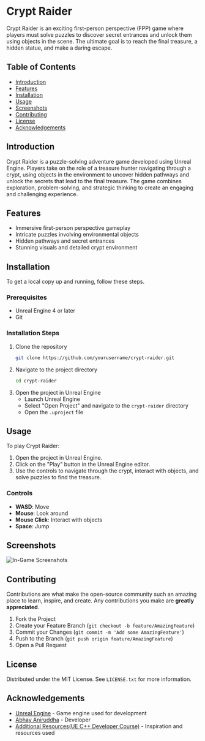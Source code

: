 # Crypt Raider

Crypt Raider is an exciting first-person perspective (FPP) game where players must solve puzzles to discover secret entrances and unlock them using objects in the scene. The ultimate goal is to reach the final treasure, a hidden statue, and make a daring escape.

## Table of Contents
- [Introduction](#introduction)
- [Features](#features)
- [Installation](#installation)
- [Usage](#usage)
- [Screenshots](#screenshots)
- [Contributing](#contributing)
- [License](#license)
- [Acknowledgements](#acknowledgements)

## Introduction
Crypt Raider is a puzzle-solving adventure game developed using Unreal Engine. Players take on the role of a treasure hunter navigating through a crypt, using objects in the environment to uncover hidden pathways and unlock the secrets that lead to the final treasure. The game combines exploration, problem-solving, and strategic thinking to create an engaging and challenging experience.

## Features
- Immersive first-person perspective gameplay
- Intricate puzzles involving environmental objects
- Hidden pathways and secret entrances
- Stunning visuals and detailed crypt environment

## Installation
To get a local copy up and running, follow these steps.

### Prerequisites
- Unreal Engine 4 or later
- Git

### Installation Steps
1. Clone the repository
    ```sh
    git clone https://github.com/yourusername/crypt-raider.git
    ```
2. Navigate to the project directory
    ```sh
    cd crypt-raider
    ```
3. Open the project in Unreal Engine
    - Launch Unreal Engine
    - Select "Open Project" and navigate to the `crypt-raider` directory
    - Open the `.uproject` file

## Usage
To play Crypt Raider:
1. Open the project in Unreal Engine.
2. Click on the "Play" button in the Unreal Engine editor.
3. Use the controls to navigate through the crypt, interact with objects, and solve puzzles to find the treasure.

### Controls
- **WASD**: Move
- **Mouse**: Look around
- **Mouse Click**: Interact with objects
- **Space**: Jump

## Screenshots
![In-Game Screenshots](https://drive.google.com/file/d/1tWklA426EXpdyZfnRRDTQdRsHMsc8rTE/view?usp=drive_link)


## Contributing
Contributions are what make the open-source community such an amazing place to learn, inspire, and create. Any contributions you make are **greatly appreciated**.

1. Fork the Project
2. Create your Feature Branch (`git checkout -b feature/AmazingFeature`)
3. Commit your Changes (`git commit -m 'Add some AmazingFeature'`)
4. Push to the Branch (`git push origin feature/AmazingFeature`)
5. Open a Pull Request

## License
Distributed under the MIT License. See `LICENSE.txt` for more information.

## Acknowledgements
- [Unreal Engine](https://www.unrealengine.com/) - Game engine used for development
- [Abhay Aniruddha](https://github.com/AbhayAniruddha) - Developer
- [Additional Resources(UE C++ Developer Course)]([https://example.com](https://www.udemy.com/course/unrealcourse)) - Inspiration and resources used

